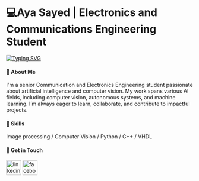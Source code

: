 # 💻Aya Sayed | Electronics and Communications Engineering Student 
  [![Typing SVG](https://readme-typing-svg.demolab.com/?lines=AI+Engineer;Dream,+code,+deploy)](https://git.io/typing-svg)

#### 👋 About Me
I'm a senior Communication and Electronics Engineering student passionate about artificial intelligence and computer vision. My work spans various AI fields, including computer vision, autonomous systems, and machine learning. I’m always eager to learn, collaborate, and contribute to impactful projects.

#### 🎯 Skills 
Image processing / Computer Vision / Python / C++ / VHDL


#### 📩 Get in Touch
  [<img src='https://cdn.jsdelivr.net/npm/simple-icons@3.0.1/icons/linkedin.svg' alt='linkedin' height='40'>](https://www.linkedin.com/in/https://www.linkedin.com/in/ahmedyoussefff//)  [<img src='https://cdn.jsdelivr.net/npm/simple-icons@3.0.1/icons/facebook.svg' alt='facebook' height='40'>](https://www.facebook.com/https://www.facebook.com/ahmed.mada.311493)
